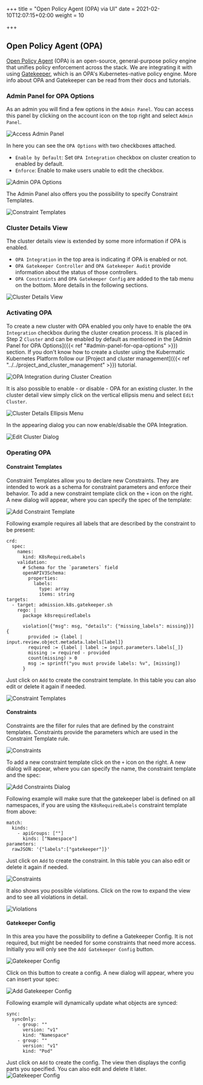 +++
title = "Open Policy Agent (OPA) via UI"
date = 2021-02-10T12:07:15+02:00
weight = 10

+++

## Open Policy Agent (OPA)

[Open Policy Agent](https://www.openpolicyagent.org/) (OPA) is an open-source, general-purpose policy engine that unifies policy enforcement across the stack. We are integrating it with using [Gatekeeper](https://github.com/open-policy-agent/gatekeeper), which is an OPA's Kubernetes-native policy engine. More info about OPA and Gatekeeper can be read from their docs and tutorials.


### Admin Panel for OPA Options

As an admin you will find a few options in the `Admin Panel`. You can access this panel by clicking on the account icon on the top right and select `Admin Panel`.

![Access Admin Panel](/img/kubermatic/v2.17/ui/admin_panel_access.png?height=300px&classes=shadow,border "Accessing the Admin Panel")

In here you can see the `OPA Options` with two checkboxes attached.
- `Enable by Default`: Set `OPA Integration` checkbox on cluster creation to enabled by default.
- `Enforce`: Enable to make users unable to edit the checkbox.

![Admin OPA Options](/img/kubermatic/v2.17/ui/opa_admin_options.png?classes=shadow,border "Admin OPA Options")

The Admin Panel also offers you the possibility to specify Constraint Templates.

![Constraint Templates](/img/kubermatic/v2.17/ui/opa_admin_ct.png?classes=shadow,border "Constraint Templates")


### Cluster Details View

The cluster details view is extended by some more information if OPA is enabled.
- `OPA Integration` in the top area is indicating if OPA is enabled or not.
- `OPA Gatekeeper Controller` and `OPA Gatekeeper Audit` provide information about the status of those controllers.
- `OPA Constraints` and `OPA Gatekeeper Config` are added to the tab menu on the bottom. More details in the following sections.

![Cluster Details View](/img/kubermatic/v2.17/ui/opa_cluster_details.png?height=350px&classes=shadow,border "Cluster Details View")


### Activating OPA

To create a new cluster with OPA enabled you only have to enable the `OPA Integration` checkbox during the cluster creation process. It is placed in Step 2 `Cluster` and can be enabled by default as mentioned in the [Admin Panel for OPA Options]({{< ref "#admin-panel-for-opa-options" >}}) section.
If you don't know how to create a cluster using the Kubermatic Kubernetes Platform follow our [Project and cluster management]({{< ref "../../project_and_cluster_management" >}}) tutorial.

![OPA Integration during Cluster Creation](/img/kubermatic/v2.17/ui/opa_wizard.png?height=350px&classes=shadow,border "OPA Integration during Cluster Creation")

It is also possible to enable - or disable - OPA for an existing cluster. In the cluster detail view simply click on the vertical ellipsis menu and select `Edit Cluster`.

![Cluster Details Ellipsis Menu](/img/kubermatic/v2.17/ui/edit_cluster_menu.png?height=300px&classes=shadow,border "Cluster Details Ellipsis Menu")

In the appearing dialog you can now enable/disable the OPA Integration.

![Edit Cluster Dialog](/img/kubermatic/v2.17/ui/opa_edit_cluster_dialog.png?height=350px&classes=shadow,border "Edit Cluster Dialog")


### Operating OPA

#### Constraint Templates

Constraint Templates allow you to declare new Constraints. They are intended to work as a schema for constraint parameters and enforce their behavior.
To add a new constraint template click on the `+` icon on the right. A new dialog will appear, where you can specify the spec of the template:

![Add Constraint Template](/img/kubermatic/v2.17/ui/opa_admin_add_ct.png?height=350px&classes=shadow,border "Add Constraint Template")

Following example requires all labels that are described by the constraint to be present:
```
crd:
  spec:
    names:
      kind: K8sRequiredLabels
    validation:
      # Schema for the `parameters` field
      openAPIV3Schema:
        properties:
          labels:
            type: array
            items: string
targets:
  - target: admission.k8s.gatekeeper.sh
    rego: |
      package k8srequiredlabels

      violation[{"msg": msg, "details": {"missing_labels": missing}}] {
        provided := {label | input.review.object.metadata.labels[label]}
        required := {label | label := input.parameters.labels[_]}
        missing := required - provided
        count(missing) > 0
        msg := sprintf("you must provide labels: %v", [missing])
      }
```

Just click on `Add` to create the constraint template. In this table you can also edit or delete it again if needed.

![Constraint Templates](/img/kubermatic/v2.17/ui/opa_admin_ct_overview.png?classes=shadow,border "Constraint Templates")


#### Constraints

Constraints are the filler for rules that are defined by the constraint templates. Constraints provide the parameters which are used in the Constraint Template rule.

![Constraints](/img/kubermatic/v2.17/ui/opa_constraints.png?classes=shadow,border "Constraints")

To add a new constraint template click on the `+` icon on the right. A new dialog will appear, where you can specify the name, the constraint template and the spec:

![Add Constraints Dialog](/img/kubermatic/v2.17/ui/opa_add_constraint.png?height=350px&classes=shadow,border "Add Constraints Dialog")

Following example will make sure that the gatekeeper label is defined on all namespaces, if you are using the `K8sRequiredLabels` constraint template from above:
```
match:
  kinds:
    - apiGroups: [""]
      kinds: ["Namespace"]
parameters:
  rawJSON: '{"labels":["gatekeeper"]}'
```

Just click on `Add` to create the constraint. In this table you can also edit or delete it again if needed.

![Constraints](/img/kubermatic/v2.17/ui/opa_constraints_overview.png?classes=shadow,border "Constraints")

It also shows you possible violations. Click on the row to expand the view and to see all violations in detail.

![Violations](/img/kubermatic/v2.17/ui/opa_constraints_violations.png?classes=shadow,border "Violations")


#### Gatekeeper Config

In this area you have the possibility to define a Gatekeeper Config. It is not required, but might be needed for some constraints that need more access.
Initially you will only see the `Add Gatekeeper Config` button.

![Gatekeeper Config](/img/kubermatic/v2.17/ui/opa_config.png?classes=shadow,border "Gatekeeper Config")

Click on this button to create a config. A new dialog will appear, where you can insert your spec:

![Add Gatekeeper Config](/img/kubermatic/v2.17/ui/opa_add_config.png?height=350px&classes=shadow,border "Add Gatekeeper Config")

Following example will dynamically update what objects are synced:
```
sync:
  syncOnly:
    - group: ""
      version: "v1"
      kind: "Namespace"
    - group: ""
      version: "v1"
      kind: "Pod"
```

Just click on `Add` to create the config. The view then displays the config parts you specified. You can also edit and delete it later.
![Gatekeeper Config](/img/kubermatic/v2.17/ui/opa_config_overview.png?height=350px&classes=shadow,border "Gatekeeper Config")
